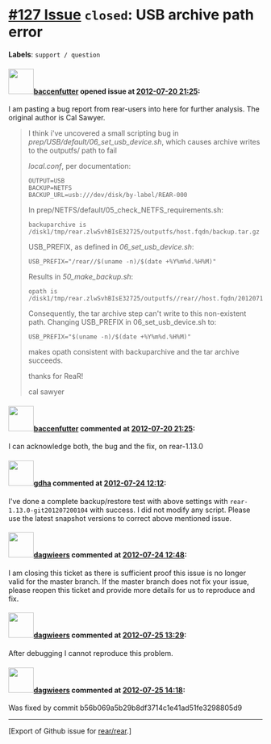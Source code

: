 [\#127 Issue](https://github.com/rear/rear/issues/127) `closed`: USB archive path error
=======================================================================================

**Labels**: `support / question`

#### <img src="https://avatars.githubusercontent.com/u/198408?v=4" width="50">[baccenfutter](https://github.com/baccenfutter) opened issue at [2012-07-20 21:25](https://github.com/rear/rear/issues/127):

I am pasting a bug report from rear-users into here for further
analysis. The original author is Cal Sawyer.

> I think i've uncovered a small scripting bug in
> *prep/USB/default/06\_set\_usb\_device.sh*, which causes archive
> writes to the outputfs/ path to fail
>
> *local.conf*, per documentation:
>
>     OUTPUT=USB
>     BACKUP=NETFS
>     BACKUP_URL=usb:///dev/disk/by-label/REAR-000
>
> In prep/NETFS/default/05\_check\_NETFS\_requirements.sh:
>
>     backuparchive is /disk1/tmp/rear.zlwSvhBIsE32725/outputfs/host.fqdn/backup.tar.gz
>
> USB\_PREFIX, as defined in *06\_set\_usb\_device.sh*:
>
>     USB_PREFIX="/rear//$(uname -n)/$(date +%Y%m%d.%H%M)"
>
> Results in *50\_make\_backup.sh*:
>
>     opath is /disk1/tmp/rear.zlwSvhBIsE32725/outputfs//rear//host.fqdn/20120716.1515
>
> Consequently, the tar archive step can't write to this non-existent
> path. Changing USB\_PREFIX in 06\_set\_usb\_device.sh to:
>
>     USB_PREFIX="$(uname -n)/$(date +%Y%m%d.%H%M)"
>
> makes opath consistent with backuparchive and the tar archive
> succeeds.
>
> thanks for ReaR!
>
> cal sawyer

#### <img src="https://avatars.githubusercontent.com/u/198408?v=4" width="50">[baccenfutter](https://github.com/baccenfutter) commented at [2012-07-20 21:25](https://github.com/rear/rear/issues/127#issuecomment-7142101):

I can acknowledge both, the bug and the fix, on rear-1.13.0

#### <img src="https://avatars.githubusercontent.com/u/888633?u=cdaeb31efcc0048d3619651aa18dd4b76e636b21&v=4" width="50">[gdha](https://github.com/gdha) commented at [2012-07-24 12:12](https://github.com/rear/rear/issues/127#issuecomment-7205197):

I've done a complete backup/restore test with above settings with
`rear-1.13.0-git201207200104` with success. I did not modify any script.
Please use the latest snapshot versions to correct above mentioned
issue.

#### <img src="https://avatars.githubusercontent.com/u/388198?u=0732dee3fe5002278cfbf40359ec431bdcf5f06c&v=4" width="50">[dagwieers](https://github.com/dagwieers) commented at [2012-07-24 12:48](https://github.com/rear/rear/issues/127#issuecomment-7205918):

I am closing this ticket as there is sufficient proof this issue is no
longer valid for the master branch. If the master branch does not fix
your issue, please reopen this ticket and provide more details for us to
reproduce and fix.

#### <img src="https://avatars.githubusercontent.com/u/388198?u=0732dee3fe5002278cfbf40359ec431bdcf5f06c&v=4" width="50">[dagwieers](https://github.com/dagwieers) commented at [2012-07-25 13:29](https://github.com/rear/rear/issues/127#issuecomment-7248874):

After debugging I cannot reproduce this problem.

#### <img src="https://avatars.githubusercontent.com/u/388198?u=0732dee3fe5002278cfbf40359ec431bdcf5f06c&v=4" width="50">[dagwieers](https://github.com/dagwieers) commented at [2012-07-25 14:18](https://github.com/rear/rear/issues/127#issuecomment-7250153):

Was fixed by commit b56b069a5b29b8df3714c1e41ad51fe3298805d9

------------------------------------------------------------------------

\[Export of Github issue for
[rear/rear](https://github.com/rear/rear).\]
